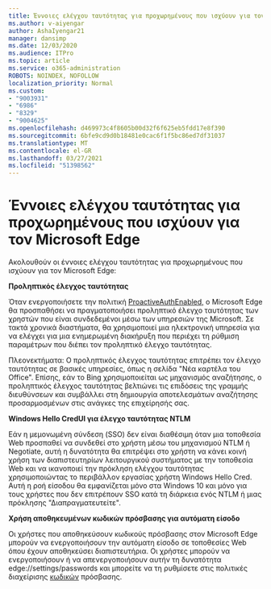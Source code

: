 ```yaml
---
title: Έννοιες ελέγχου ταυτότητας για προχωρημένους που ισχύουν για τον Microsoft Edge
ms.author: v-aiyengar
author: AshaIyengar21
manager: dansimp
ms.date: 12/03/2020
ms.audience: ITPro
ms.topic: article
ms.service: o365-administration
ROBOTS: NOINDEX, NOFOLLOW
localization_priority: Normal
ms.custom:
- "9003931"
- "6986"
- "8329"
- "9004625"
ms.openlocfilehash: d469973c4f8605b00d32f6f625eb5fdd17e8f390
ms.sourcegitcommit: 6bfe9cd9d0b18481e0cac6f1f5bc86ed7df31037
ms.translationtype: MT
ms.contentlocale: el-GR
ms.lasthandoff: 03/27/2021
ms.locfileid: "51398562"
---
```

# <a name="advanced-authentication-concepts-applicable-to-microsoft-edge"></a>Έννοιες ελέγχου ταυτότητας για προχωρημένους που ισχύουν για τον Microsoft Edge

Ακολουθούν οι έννοιες ελέγχου ταυτότητας για προχωρημένους που ισχύουν για τον Microsoft Edge:

**Προληπτικός έλεγχος ταυτότητας**

Όταν ενεργοποιήσετε την πολιτική [ProactiveAuthEnabled,](https://go.microsoft.com/fwlink/?linkid=2134621) ο Microsoft Edge θα προσπαθήσει να πραγματοποιήσει προληπτικό έλεγχο ταυτότητας των χρηστών που είναι συνδεδεμένοι μέσω των υπηρεσιών της Microsoft. Σε τακτά χρονικά διαστήματα, θα χρησιμοποιεί μια ηλεκτρονική υπηρεσία για να ελέγχει για μια ενημερωμένη διακήρυξη που περιέχει τη ρύθμιση παραμέτρων που διέπει τον προληπτικό έλεγχο ταυτότητας.

Πλεονεκτήματα: Ο προληπτικός έλεγχος ταυτότητας επιτρέπει τον έλεγχο ταυτότητας σε βασικές υπηρεσίες, όπως η σελίδα "Νέα καρτέλα του Office". Επίσης, εάν το Bing χρησιμοποιείται ως μηχανισμός αναζήτησης, ο προληπτικός έλεγχος ταυτότητας βελτιώνει τις επιδόσεις της γραμμής διευθύνσεων και συμβάλλει στη δημιουργία αποτελεσμάτων αναζήτησης προσαρμοσμένων στις ανάγκες της επιχείρησής σας.

**Windows Hello CredUI για έλεγχο ταυτότητας NTLM**

Εάν η μεμονωμένη σύνδεση (SSO) δεν είναι διαθέσιμη όταν μια τοποθεσία Web προσπαθεί να συνδεθεί στο χρήστη μέσω του μηχανισμού NTLM ή Negotiate, αυτή η δυνατότητα θα επιτρέψει στο χρήστη να κάνει κοινή χρήση των διαπιστευτηρίων λειτουργικού συστήματος με την τοποθεσία Web και να ικανοποιεί την πρόκληση ελέγχου ταυτότητας χρησιμοποιώντας το περιβάλλον εργασίας χρήστη Windows Hello Cred. Αυτή η ροή είσοδου θα εμφανίζεται μόνο στα Windows 10 και μόνο για τους χρήστες που δεν επιτρέπουν SSO κατά τη διάρκεια ενός NTLM ή μιας πρόκλησης "Διαπραγματευτείτε".

**Χρήση αποθηκευμένων κωδικών πρόσβασης για αυτόματη είσοδο**

Οι χρήστες που αποθηκεύσουν κωδικούς πρόσβασης στον Microsoft Edge μπορούν να ενεργοποιήσουν την αυτόματη είσοδο σε τοποθεσίες Web όπου έχουν αποθηκεύσει διαπιστευτήρια. Οι χρήστες μπορούν να ενεργοποιήσουν ή να απενεργοποιήσουν αυτήν τη δυνατότητα edge://settings/passwords και μπορείτε να τη ρυθμίσετε στις πολιτικές διαχείρισης [κωδικών](https://go.microsoft.com/fwlink/?linkid=2134622) πρόσβασης.
